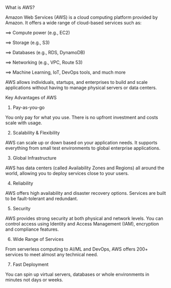 What is AWS?

Amazon Web Services (AWS) is a cloud computing platform provided by Amazon. It offers a wide range of cloud-based services such as:

==> Compute power (e.g., EC2)

==> Storage (e.g., S3)

==> Databases (e.g., RDS, DynamoDB)

==> Networking (e.g., VPC, Route 53)

==> Machine Learning, IoT, DevOps tools, and much more

AWS allows individuals, startups, and enterprises to build and scale applications without having to manage physical servers or data centers.

Key Advantages of AWS

1. Pay-as-you-go

You only pay for what you use. There is no upfront investment and costs scale with usage.

2. Scalability & Flexibility

AWS can scale up or down based on your application needs. It supports everything from small test environments to global enterprise applications.

3. Global Infrastructure

AWS has data centers (called Availability Zones and Regions) all around the world, allowing you to deploy services close to your users.

4. Reliability

AWS offers high availability and disaster recovery options. Services are built to be fault-tolerant and redundant.

5. Security

AWS provides strong security at both physical and network levels. You can control access using Identity and Access Management (IAM), encryption and compliance features.

6. Wide Range of Services

From serverless computing to AI/ML and DevOps, AWS offers 200+ services to meet almost any technical need.

7. Fast Deployment

You can spin up virtual servers, databases or whole environments in minutes not days or weeks.


